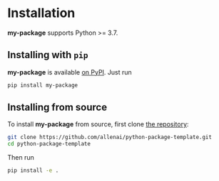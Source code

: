 Installation
============

**my-package** supports Python >= 3.7.

## Installing with `pip`

**my-package** is available [on PyPI](https://pypi.org/project/my-package/). Just run

```bash
pip install my-package
```

## Installing from source

To install **my-package** from source, first clone [the repository](https://github.com/allenai/python-package-template):

```bash
git clone https://github.com/allenai/python-package-template.git
cd python-package-template
```

Then run

```bash
pip install -e .
```

